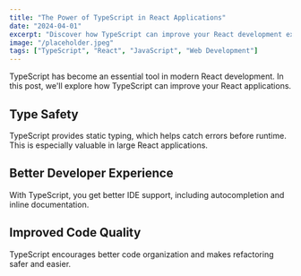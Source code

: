 ```yaml
---
title: "The Power of TypeScript in React Applications"
date: "2024-04-01"
excerpt: "Discover how TypeScript can improve your React development experience and code quality."
image: "/placeholder.jpeg"
tags: ["TypeScript", "React", "JavaScript", "Web Development"]
---
```


TypeScript has become an essential tool in modern React development. In this post, we'll explore how TypeScript can improve your React applications.

## Type Safety

TypeScript provides static typing, which helps catch errors before runtime. This is especially valuable in large React applications.

## Better Developer Experience

With TypeScript, you get better IDE support, including autocompletion and inline documentation.

## Improved Code Quality

TypeScript encourages better code organization and makes refactoring safer and easier.
